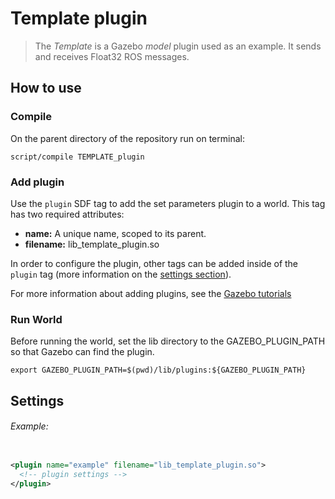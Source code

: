 # Template plugin
> The *Template* is a Gazebo *model* plugin used as an example. It sends and receives Float32 ROS messages.

## How to use
### Compile
On the parent directory of the repository run on terminal:

```
script/compile TEMPLATE_plugin
```

### Add plugin
Use the `plugin` SDF tag to add the set parameters plugin to a world.
This tag has two required attributes:
* **name:** A unique name, scoped to its parent.
* **filename:** lib_template_plugin.so

In order to configure the plugin, other tags can be added inside of the `plugin` tag (more information on the [settings section](#settings)).

For more information about adding plugins, see the [Gazebo tutorials](http://gazebosim.org/tutorials?tut=plugins_model&cat=running_the_plugin#RunningthePlugin.)

### Run World
Before running the world, set the lib directory to the GAZEBO_PLUGIN_PATH so that Gazebo can find the plugin.

```
export GAZEBO_PLUGIN_PATH=$(pwd)/lib/plugins:${GAZEBO_PLUGIN_PATH}
```

## Settings


###### Example:
```xml

<plugin name="example" filename="lib_template_plugin.so">
  <!-- plugin settings -->
</plugin>
```
